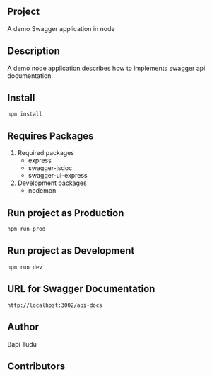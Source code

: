 ## Project
A demo Swagger application in node

## Description
A demo node application describes how to implements swagger api documentation.

## Install
```npm install```

## Requires Packages
1. Required packages
    * express
    * swagger-jsdoc
    * swagger-ui-express
2. Development packages
    * nodemon

## Run project as Production
```npm run prod```

## Run project as Development
```npm run dev```

## URL for Swagger Documentation
```http://localhost:3002/api-docs```

## Author
Bapi Tudu

## Contributors
